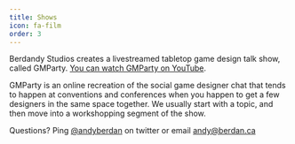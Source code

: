 ```yaml
---
title: Shows
icon: fa-film
order: 3
---
```


Berdandy Studios creates a livestreamed tabletop game design talk show, called GMParty. [You can watch GMParty on YouTube](http://youtube.com/gmparty).

GMParty is an online recreation of the social game designer chat that tends to happen at conventions and conferences when you happen to get a few designers in the same space together. We usually start with a topic, and then move into a workshopping segment of the show.

Questions? Ping [@andyberdan](http://twitter.com/andyberdan) on twitter or email [andy@berdan.ca](mailto:andy@berdan.ca)

